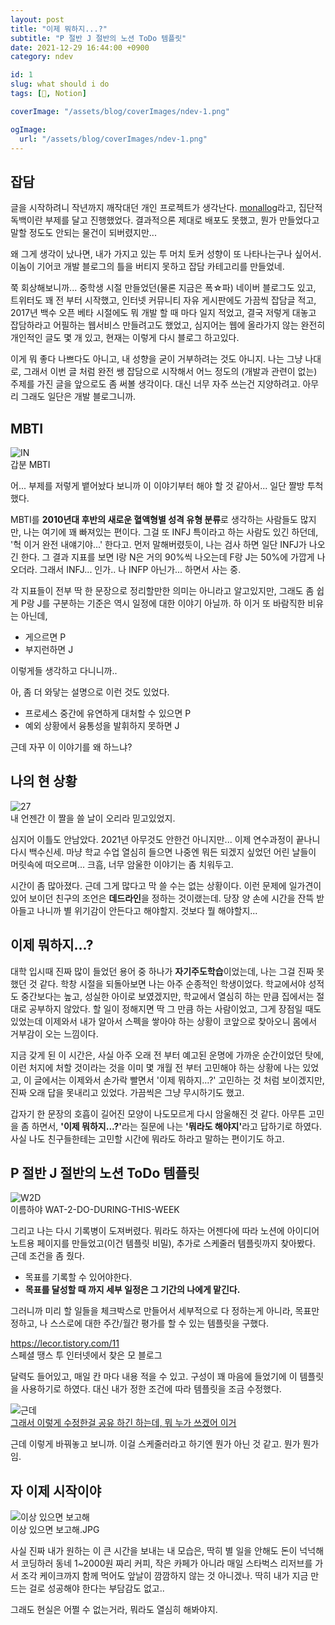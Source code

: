 ```yaml
---
layout: post
title: "이제 뭐하지...?"
subtitle: "P 절반 J 절반의 노션 ToDo 템플릿"
date: 2021-12-29 16:44:00 +0900
category: ndev

id: 1
slug: what should i do
tags: [🤔, Notion]

coverImage: "/assets/blog/coverImages/ndev-1.png"

ogImage:
  url: "/assets/blog/coverImages/ndev-1.png"
---
```


## 잡담

글을 시작하려니 작년까지 깨작대던 개인 프로젝트가 생각난다. <a href="https://github.com/anteater333/monallog">monallog</a>라고, 집단적 독백이란 부제를 달고 진행했었다. 결과적으론 제대로 배포도 못했고, 뭔가 만들었다고 말할 정도도 안되는 물건이 되버렸지만...

왜 그게 생각이 났나면, 내가 가지고 있는 투 머치 토커 성향이 또 나타나는구나 싶어서. 이놈이 기어코 개발 블로그의 틀을 버티지 못하고 잡담 카테고리를 만들었네.

쭉 회상해보니까... 중학생 시절 만들었던(물론 지금은 폭☆파) 네이버 블로그도 있고, 트위터도 꽤 전 부터 시작했고, 인터넷 커뮤니티 자유 게시판에도 가끔씩 잡담글 적고, 2017년 백수 오픈 베타 시절에도 뭐 개발 할 때 마다 일지 적었고, 결국 저렇게 대놓고 잡담하라고 어필하는 웹서비스 만들려고도 했었고, 심지어는 웹에 올라가지 않는 완전히 개인적인 글도 몇 개 있고, 현재는 이렇게 다시 블로그 하고있다.

이게 뭐 좋다 나쁘다도 아니고, 내 성향을 굳이 거부하려는 것도 아니지. 나는 그냥 나대로, 그래서 이번 글 처럼 완전 쌩 잡담으로 시작해서 어느 정도의 (개발과 관련이 없는) 주제를 가진 글을 앞으로도 좀 써볼 생각이다. 대신 너무 자주 쓰는건 지양하려고. 아무리 그래도 일단은 개발 블로그니까.

## MBTI

<p class="center">
  <img src="https://i.postimg.cc/Qtfq2P7C/mbti.jpg" alt="IN"/>
  <br/>
  갑분 MBTI
</p>

어... 부제를 저렇게 뱉어놨다 보니까 이 이야기부터 해야 할 것 같아서... 일단 짤방 투척했다.

MBTI를 <strong>2010년대 후반의 새로운 혈액형별 성격 유형 분류</strong>로 생각하는 사람들도 많지만, 나는 여기에 꽤 빠져있는 편이다. 그걸 또 INFJ 특이라고 하는 사람도 있긴 하던데, '헉 이거 완전 내얘기야...' 한다고. 먼저 말해버렸듯이, 나는 검사 하면 일단 INFJ가 나오긴 한다. 그 결과 지표를 보면 I랑 N은 거의 90%씩 나오는데 F랑 J는 50%에 가깝게 나오더라. 그래서 INFJ... 인가.. 나 INFP 아닌가... 하면서 사는 중.

각 지표들이 전부 딱 한 문장으로 정리할만한 의미는 아니라고 알고있지만, 그래도 좀 쉽게 P랑 J를 구분하는 기준은 역시 일정에 대한 이야기 아닐까. 하 이거 또 바람직한 비유는 아닌데,

- 게으르면 P
- 부지런하면 J

이렇게들 생각하고 다니니까..

아, 좀 더 와닿는 설명으로 이런 것도 있었다.

- 프로세스 중간에 유연하게 대처할 수 있으면 P
- 예외 상황에서 융통성을 발휘하지 못하면 J

<span class="middle-big">근데 자꾸 이 이야기를 왜 하느냐?</span>

## 나의 현 상황

<p class="center">
  <img src="https://i.postimg.cc/0NK6JT3g/27.jpg" alt="27"/>
  <br/>
  내 언젠간 이 짤을 쓸 날이 오리라 믿고있었지.
</p>

심지어 이틀도 안남았다. 2021년 아무것도 안한건 아니지만... 이제 연수과정이 끝나니 다시 백수신세. 마냥 학교 수업 열심히 들으면 나중엔 뭐든 되겠지 싶었던 어린 날들이 머릿속에 떠오르며... 크흠, 너무 암울한 이야기는 좀 치워두고.

시간이 좀 많아졌다. 근데 그게 많다고 막 쓸 수는 없는 상황이다. 이런 문제에 일가견이 있어 보이던 친구의 조언은 <strong>데드라인</strong>을 정하는 것이랬는데. 당장 양 손에 시간을 잔뜩 받아들고 나니까 별 위기감이 안든다고 해야할지. 것보다 뭘 해야할지...

## 이제 뭐하지...?

대학 입시때 진짜 많이 들었던 용어 중 하나가 <strong>자기주도학습</strong>이었는데, 나는 그걸 진짜 못했던 것 같다. 학창 시절을 되돌아보면 나는 아주 순종적인 학생이었다. 학교에서야 성적도 중간보다는 높고, 성실한 아이로 보였겠지만, 학교에서 열심히 하는 만큼 집에서는 절대로 공부하지 않았다. 할 일이 정해지면 딱 그 만큼 하는 사람이었고, 그게 장점일 때도 있었는데 이제와서 내가 알아서 스펙을 쌓아야 하는 상황이 코앞으로 찾아오니 몸에서 거부감이 오는 느낌이다.

지금 갖게 된 이 시간은, 사실 아주 오래 전 부터 예고된 운명에 가까운 순간이었던 탓에, 이런 처지에 처할 것이라는 것을 이미 몇 개월 전 부터 고민해야 하는 상황에 나는 있었고, 이 글에서는 이제와서 손가락 빨면서 '이제 뭐하지...?' 고민하는 것 처럼 보이겠지만, 진짜 오래 답을 못내리고 있었다. 가끔씩은 그냥 무시하기도 했고.

갑자기 한 문장의 호흡이 길어진 모양이 나도모르게 다시 암울해진 것 같다. 아무튼 고민을 좀 하면서, <strong>'이제 뭐하지...?'</strong>라는 질문에 나는 <strong>'뭐라도 해야지'</strong>라고 답하기로 하였다. 사실 나도 친구들한테는 고민할 시간에 뭐라도 하라고 말하는 편이기도 하고.

## P 절반 J 절반의 노션 ToDo 템플릿

<p class="center">
  <img src="https://i.postimg.cc/KvFLdBrg/w2d.png" alt="W2D"/>
  <br/>
  이름하야 WAT-2-DO-DURING-THIS-WEEK
</p>

그리고 나는 다시 기록병이 도져버렸다. 뭐라도 하자는 어젠다에 따라 노션에 아이디어 노트용 페이지를 만들었고(이건 템플릿 비밀), 추가로 스케줄러 템플릿까지 찾아봤다. 근데 조건을 좀 줬다.

- 목표를 기록할 수 있어야한다.
- <strong>목표를 달성할 때 까지 세부 일정은 그 기간의 나에게 맡긴다.</strong>

그러니까 미리 할 일들을 체크박스로 만들어서 세부적으로 다 정하는게 아니라, 목표만 정하고, 나 스스로에 대한 주간/월간 평가를 할 수 있는 템플릿을 구했다.

<p class="center">
<a class="big" href="https://lecor.tistory.com/11">https://lecor.tistory.com/11</a>  
<br/>
스페셜 땡스 투 인터넷에서 찾은 모 블로그
</p>

달력도 들어있고, 매일 칸 마다 내용 적을 수 있고. 구성이 꽤 마음에 들었기에 이 템플릿을 사용하기로 하였다. 대신 내가 정한 조건에 따라 템플릿을 조금 수정했다.

<p class="center middle-big">
  <img src="https://i.postimg.cc/447kr2Qm/image.jpg" alt="근데"/>
  <br/>
  <a href="https://past-silver-b67.notion.site/202N-Monthly-W2D-Template-91aa0bd77a9c4e8fad01e82b732b0776">그래서 이렇게 수정한걸 공유 하긴 하는데, 뭐 누가 쓰겠어 이거</a>  
</p>

근데 이렇게 바꿔놓고 보니까. 이걸 스케줄러라고 하기엔 뭔가 아닌 것 같고. 뭔가 뭔가임.

## 자 이제 시작이야

<p class="center">
  <img src="https://i.postimg.cc/RCpszwTh/image.png" alt="이상 있으면 보고해"/>
  <br/>
  이상 있으면 보고해.JPG
</p>

사실 진짜 내가 원하는 이 큰 시간을 보내는 내 모습은, 딱히 별 일을 안해도 돈이 넉넉해서 코딩하러 동네 1~2000원 짜리 커피, 작은 카페가 아니라 매일 스타벅스 리저브를 가서 조각 케이크까지 함께 먹어도 앞날이 깜깜하지 않는 것 아니겠나. 딱히 내가 지금 만드는 걸로 성공해야 한다는 부담감도 없고..

그래도 현실은 어쩔 수 없는거라, 뭐라도 열심히 해봐야지.
